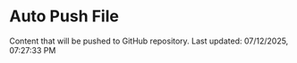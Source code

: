 # Auto Push File

Content that will be pushed to GitHub repository.
Last updated: 07/12/2025, 07:27:33 PM